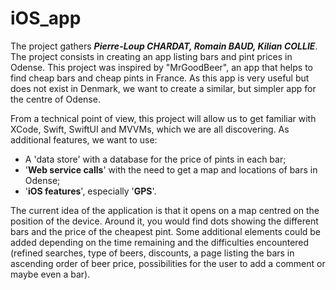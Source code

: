 # iOS_app


The project gathers ***Pierre-Loup CHARDAT, Romain BAUD, Kilian COLLIE***.
The project consists in creating an app listing bars and pint prices in Odense. 
This project was inspired by "MrGoodBeer", an app that helps to find cheap bars and cheap pints in France. As this app is very useful but does not exist in Denmark, we want to create a similar, but simpler app for the centre of Odense.

From a technical point of view, this project will allow us to get familiar with XCode, Swift, SwiftUI and MVVMs, which we are all discovering. As additional features, we want to use:
- A 'data store' with a database for the price of pints in each bar;
- '**Web service calls**' with the need to get a map and locations of bars in Odense;
- '**iOS features**', especially '**GPS**'.

The current idea of the application is that it opens on a map centred on the position of the device. Around it, you would find dots showing the different bars and the price of the cheapest pint. Some additional elements could be added depending on the time remaining and the difficulties encountered (refined searches, type of beers, discounts, a page listing the bars in ascending order of beer price, possibilities for the user to add a comment or maybe even a bar).
